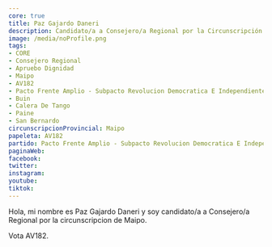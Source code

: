 ```yaml
---
core: true
title: Paz Gajardo Daneri
description: Candidato/a a Consejero/a Regional por la Circunscripción de Maipo
image: /media/noProfile.png
tags:
- CORE
- Consejero Regional
- Apruebo Dignidad
- Maipo
- AV182
- Pacto Frente Amplio - Subpacto Revolucion Democratica E Independientes - Revolucion Democratica
- Buin
- Calera De Tango
- Paine
- San Bernardo
circunscripcionProvincial: Maipo
papeleta: AV182
partido: Pacto Frente Amplio - Subpacto Revolucion Democratica E Independientes - Revolucion Democratica
paginaWeb:
facebook:
twitter:
instagram:
youtube:
tiktok:
---
```

Hola, mi nombre es Paz Gajardo Daneri y soy candidato/a a Consejero/a Regional por la circunscripcion de Maipo.

Vota AV182.